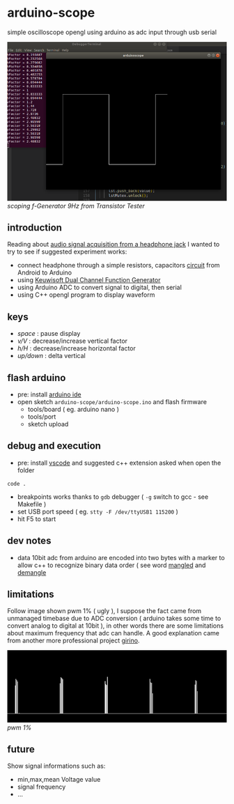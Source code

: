 # arduino-scope
simple oscilloscope opengl using arduino as adc input through usb serial

![img](doc/Selection_001.png)
*scoping f-Generator 9Hz from Transistor Tester*

## introduction

Reading about [audio signal acquisition from a headphone jack](http://forum.arduino.cc/index.php?topic=42833.0) I wanted to try to see if suggested experiment works:
- connect headphone through a simple resistors, capacitors [circuit](http://interface.khm.de/index.php/lab/interfaces-advanced/arduino-realtime-audio-processing/) from Android to Arduino
- using [Keuwisoft Dual Channel Function Generator](https://play.google.com/store/apps/details?id=com.keuwl.functiongenerator)
- using Arduino ADC to convert signal to digital, then serial
- using C++ opengl program to display waveform

## keys

- *space* : pause display
- *v/V* : decrease/increase vertical factor
- *h/H* : decrease/increase horizontal factor
- *up/down* : delta vertical

## flash arduino

- pre: install [arduino ide](https://www.arduino.cc/en/Main/Software)
- open sketch `arduino-scope/arduino-scope.ino` and flash firmware
  - tools/board ( eg. arduino nano )
  - tools/port
  - sketch upload

## debug and execution

- pre: install [vscode](https://code.visualstudio.com/) and suggested c++ extension asked when open the folder

```
code .
```

- breakpoints works thanks to `gdb` debugger ( `-g` switch to gcc - see Makefile )
- set USB port speed ( eg. `stty -F /dev/ttyUSB1 115200` )
- hit F5 to start

## dev notes

- data 10bit adc from arduino are encoded into two bytes with a marker to allow c++ to recognize binary data order ( see word [mangled](https://github.com/devel0/arduino-scope/blob/3fe14ac2e20721e855c94ae7a256e31a1498df7d/arduino-scope/arduino-scope.ino#L27-L39) and [demangle](https://github.com/devel0/arduino-scope/blob/3fe14ac2e20721e855c94ae7a256e31a1498df7d/arduinoscope.cc#L152)

## limitations

Follow image shown pwm 1% ( ugly ), I suppose the fact came from unmanaged timebase due to ADC conversion ( arduino takes some time to convert analog to digital at 10bit ), in other words there are some limitations about maximum frequency that adc can handle. A good explanation came from another more professional project [girino](https://www.instructables.com/id/Girino-Fast-Arduino-Oscilloscope/).

![img](doc/Selection_002.png)
*pwm 1%*

## future

Show signal informations such as:
- min,max,mean Voltage value
- signal frequency
- ...

